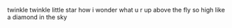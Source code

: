 twinkle twinkle little star
how i wonder what u r
up above the fly so high
like a diamond in the sky